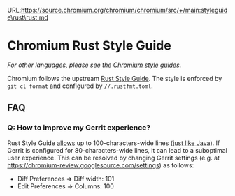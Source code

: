 URL:https://source.chromium.org/chromium/chromium/src/+/main:styleguide\rust\rust.md
# Chromium Rust Style Guide

_For other languages, please see the [Chromium style
guides](https://chromium.googlesource.com/chromium/src/+/main/styleguide/styleguide.md)._

Chromium follows the upstream
[Rust Style Guide](https://doc.rust-lang.org/style-guide/).
The style is enforced by `git cl format` and configured by `//.rustfmt.toml`.

## FAQ

### Q: How to improve my Gerrit experience?

Rust Style Guide
[allows](https://doc.rust-lang.org/style-guide/index.html?highlight=100%20characters#indentation-and-line-width)
up to 100-characters-wide lines
([just like Java](https://source.android.com/docs/setup/contribute/code-style#limit-line-length)).
If Gerrit is configured for 80-characters-wide lines, it can lead to a
suboptimal user experience.  This can be resolved by changing Gerrit settings
(e.g. at https://chromium-review.googlesource.com/settings) as follows:

* Diff Preferences => Diff width: 101
* Edit Preferences => Columns: 100
